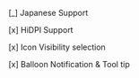 [_] Japanese Support

[x] HiDPI Support

[x] Icon Visibility selection

[x] Balloon Notification & Tool tip
